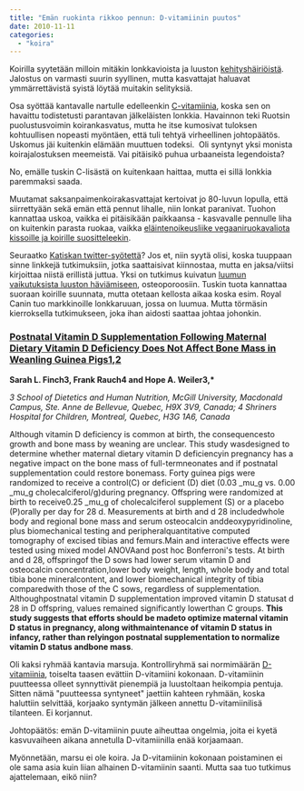 ```yaml
---
title: "Emän ruokinta rikkoo pennun: D-vitamiinin puutos"
date: 2010-11-11
categories: 
  - "koira"
---
```


Koirilla syytetään milloin mitäkin lonkkavioista ja luuston [kehityshäiriöistä](https://www.katiska.eu/tieto/koira-pentu-kasvu/koiran-kehitys-ja-kasvuhairiot/). Jalostus on varmasti suurin syyllinen, mutta kasvattajat haluavat ymmärrettävistä syistä löytää muitakin selityksiä.

<!--more-->

Osa syöttää kantavalle nartulle edelleenkin [C-vitamiinia](https://www.katiska.eu/tieto/koira-tieto-ravitsemus/koira-tarve-vitamiini/c-vitamiini-koiralle/), koska sen on havaittu todistetusti parantavan jälkeläisten lonkkia. Havainnon teki Ruotsin puolustusvoimin koirankasvatus, mutta he itse kumosivat tuloksen kohtuullisen nopeasti myöntäen, että tuli tehtyä virheellinen johtopäätös. Uskomus jäi kuitenkin elämään muuttuen todeksi.  Oli syntynyt yksi monista koirajalostuksen meemeistä. Vai pitäisikö puhua urbaaneista legendoista?

No, emälle tuskin C-lisästä on kuitenkaan haittaa, mutta ei sillä lonkkia paremmaksi saada.

Muutamat saksanpaimenkoirakasvattajat kertoivat jo 80-luvun lopulla, että siirrettyään sekä emän että pennut lihalle, niin lonkat paranivat. Tuohon kannattaa uskoa, vaikka ei pitäisikään paikkaansa - kasvavalle pennulle liha on kuitenkin parasta ruokaa, vaikka [eläintenoikeusliike vegaaniruokavaliota kissoille ja koirille suositteleekin](http://www.peta.org/living/companion-animals/vegetarian-cats-and-dogs.aspx).

Seuraatko [Katiskan twitter-syötettä](http://twitter.com/katiskatweet)? Jos et, niin syytä olisi, koska tuuppaan sinne linkkejä tutkimuksiin, jotka saattaisivat kiinnostaa, mutta en jaksa/viitsi kirjoittaa niistä erillistä juttua. Yksi on tutkimus kuivatun [luumun vaikutuksista luuston häviämiseen](http://twitter.com/#!/katiskatweet/status/2797286417498113), osteoporoosiin. Tuskin tuota kannattaa suoraan koirille suunnata, mutta otetaan kellosta aikaa koska esim. Royal Canin tuo markkinoille lonkkaruuan, jossa on luumua. Mutta törmäsin kierroksella tutkimukseen, joka ihan aidosti saattaa johtaa johonkin.

### [Postnatal Vitamin D Supplementation Following Maternal Dietary Vitamin D Deficiency Does Not Affect Bone Mass in Weanling Guinea Pigs](http://jn.nutrition.org/cgi/content/short/140/9/1574)[](http://jn.nutrition.org/cgi/content/short/140/9/1574)[1](http://jn.nutrition.org/cgi/content/short/140/9/1574)[](http://jn.nutrition.org/cgi/content/short/140/9/1574)[,2](http://jn.nutrition.org/cgi/content/short/140/9/1574)

**Sarah L. Finch3, Frank Rauch4 and Hope A. Weiler3,\***

_3 School of Dietetics and Human Nutrition, McGill University, Macdonald Campus, Ste. Anne de Bellevue, Quebec, H9X 3V9, Canada; 4 Shriners Hospital for Children, Montreal, Quebec, H3G 1A6, Canada_

Although vitamin D deficiency is common at birth, the consequencesto growth and bone mass by weaning are unclear. This study wasdesigned to determine whether maternal dietary vitamin D deficiencyin pregnancy has a negative impact on the bone mass of full-termneonates and if postnatal supplementation could restore bonemass. Forty guinea pigs were randomized to receive a control(C) or deficient (D) diet (0.03 _mu_g vs. 0.00 _mu_g cholecalciferol/g)during pregnancy. Offspring were randomized at birth to receive0.25 _mu_g of cholecalciferol supplement (S) or a placebo (P)orally per day for 28 d. Measurements at birth and d 28 includedwhole body and regional bone mass and serum osteocalcin anddeoxypyridinoline, plus biomechanical testing and peripheralquantitative computed tomography of excised tibias and femurs.Main and interactive effects were tested using mixed model ANOVAand post hoc Bonferroni's tests. At birth and d 28, offspringof the D sows had lower serum vitamin D and osteocalcin concentration,lower body weight, length, whole body and total tibia bone mineralcontent, and lower biomechanical integrity of tibia comparedwith those of the C sows, regardless of supplementation. Althoughpostnatal vitamin D supplementation improved vitamin D statusat d 28 in D offspring, values remained significantly lowerthan C groups. **This study suggests that efforts should be madeto optimize maternal vitamin D status in pregnancy, along withmaintenance of vitamin D status in infancy, rather than relyingon postnatal supplementation to normalize vitamin D status andbone mass**.

Oli kaksi ryhmää kantavia marsuja. Kontrolliryhmä sai normimäärän [D-vitamiinia](https://www.katiska.eu/tieto/koira-tieto-ravitsemus/koira-tarve-vitamiini/d-vitamiini-koiralle/), toiselta taasen evättiin D-vitamiini kokonaan. D-vitamiinin puutteessa olleet synnyttivät pienempiä ja luustoltaan heikompia pentuja. Sitten nämä "puutteessa syntyneet" jaettiin kahteen ryhmään, koska haluttiin selvittää, korjaako syntymän jälkeen annettu D-vitamiinilisä tilanteen. Ei korjannut.

Johtopäätös: emän D-vitamiinin puute aiheuttaa ongelmia, joita ei kyetä kasvuvaiheen aikana annetulla D-vitamiinilla enää korjaamaan.

Myönnetään, marsu ei ole koira. Ja D-vitamiinin kokonaan poistaminen ei ole sama asia kuin liian alhainen D-vitamiinin saanti. Mutta saa tuo tutkimus ajattelemaan, eikö niin?
